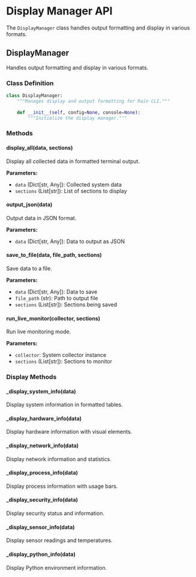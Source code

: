 # Display Manager API

The `DisplayManager` class handles output formatting and display in various formats.

## DisplayManager

Handles output formatting and display in various formats.

### Class Definition

```python
class DisplayManager:
    """Manages display and output formatting for Rain CLI."""
    
    def __init__(self, config=None, console=None):
        """Initialize the display manager."""
```

### Methods

#### display_all(data, sections)
Display all collected data in formatted terminal output.

**Parameters:**
- `data` (Dict[str, Any]): Collected system data
- `sections` (List[str]): List of sections to display

#### output_json(data)
Output data in JSON format.

**Parameters:**
- `data` (Dict[str, Any]): Data to output as JSON

#### save_to_file(data, file_path, sections)
Save data to a file.

**Parameters:**
- `data` (Dict[str, Any]): Data to save
- `file_path` (str): Path to output file
- `sections` (List[str]): Sections being saved

#### run_live_monitor(collector, sections)
Run live monitoring mode.

**Parameters:**
- `collector`: System collector instance
- `sections` (List[str]): Sections to monitor

### Display Methods

#### _display_system_info(data)
Display system information in formatted tables.

#### _display_hardware_info(data)
Display hardware information with visual elements.

#### _display_network_info(data)
Display network information and statistics.

#### _display_process_info(data)
Display process information with usage bars.

#### _display_security_info(data)
Display security status and information.

#### _display_sensor_info(data)
Display sensor readings and temperatures.

#### _display_python_info(data)
Display Python environment information.
